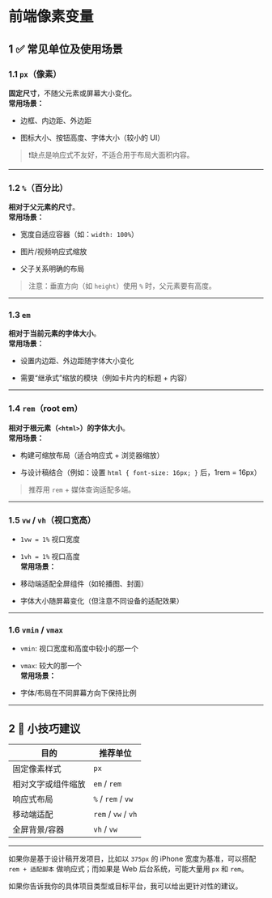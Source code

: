 # 前端像素变量

## 1 ✅ 常见单位及使用场景

### 1.1 `px`（像素）

**固定尺寸**，不随父元素或屏幕大小变化。  
**常用场景：**

- 边框、内边距、外边距
    
- 图标大小、按钮高度、字体大小（较小的 UI）

> ❗缺点是响应式不友好，不适合用于布局大面积内容。

---

### 1.2 `%`（百分比）

**相对于父元素的尺寸**。  
**常用场景：**

- 宽度自适应容器（如：`width: 100%`）
    
- 图片/视频响应式缩放
    
- 父子关系明确的布局

> 注意：垂直方向（如 `height`）使用 `%` 时，父元素要有高度。

---

### 1.3 `em`

**相对于当前元素的字体大小**。  
**常用场景：**

- 设置内边距、外边距随字体大小变化
    
- 需要“继承式”缩放的模块（例如卡片内的标题 + 内容）

---

### 1.4 `rem`（root em）

**相对于根元素（`<html>`）的字体大小**。  
**常用场景：**

- 构建可缩放布局（适合响应式 + 浏览器缩放）
    
- 与设计稿结合（例如：设置 `html { font-size: 16px; }` 后，1rem = 16px）

> 推荐用 `rem` + 媒体查询适配多端。

---

### 1.5 `vw` / `vh`（视口宽高）

- `1vw = 1%` 视口宽度
    
- `1vh = 1%` 视口高度  
    **常用场景：**
    
- 移动端适配全屏组件（如轮播图、封面）
    
- 字体大小随屏幕变化（但注意不同设备的适配效果）

---

### 1.6 `vmin` / `vmax`

- `vmin`: 视口宽度和高度中较小的那一个
    
- `vmax`: 较大的那一个  
    **常用场景：**
    
- 字体/布局在不同屏幕方向下保持比例

---

## 2 📌 小技巧建议

|目的|推荐单位|
|---|---|
|固定像素样式|`px`|
|相对文字或组件缩放|`em` / `rem`|
|响应式布局|`%` / `rem` / `vw`|
|移动端适配|`rem` / `vw` / `vh`|
|全屏背景/容器|`vh` / `vw`|

---

如果你是基于设计稿开发项目，比如以 `375px` 的 iPhone 宽度为基准，可以搭配 `rem + 适配脚本` 做响应式；而如果是 Web 后台系统，可能大量用 `px` 和 `rem`。

如果你告诉我你的具体项目类型或目标平台，我可以给出更针对性的建议。